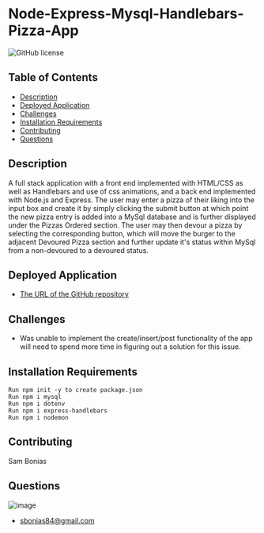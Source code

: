 # Node-Express-Mysql-Handlebars-Pizza-App

![GitHub license](https://img.shields.io/badge/license-MIT-blue.svg)

## Table of Contents

- [Description](#description)
- [Deployed Application](#deployed-application)
- [Challenges](#challenges)
- [Installation Requirements](#installation-requirements)
- [Contributing](#contributing)
- [Questions](#questions)

## Description

A full stack application with a front end implemented with HTML/CSS as well as Handlebars and use of css animations, and a back end implemented with Node.js and Express. The user may enter a pizza of their liking into the input box and create it by simply clicking the submit button at which point the new pizza entry is added into a MySql database and is further displayed under the Pizzas Ordered section. The user may then devour a pizza by selecting the corresponding button, which will move the burger to the adjacent Devoured Pizza section and further update it's status within MySql from a non-devoured to a devoured status.

## Deployed Application

- [The URL of the GitHub repository](https://github.com/sbonias/node-mysql-employee-tracker)

## Challenges

- Was unable to implement the create/insert/post functionality of the app will need to spend more time in figuring out a solution for this issue.

## Installation Requirements

```
Run npm init -y to create package.json
Run npm i mysql
Run npm i dotenv
Run npm i express-handlebars
Run npm i nodemon
```

## Contributing

Sam Bonias

## Questions

![image](https://avatars1.githubusercontent.com/u/61953313?s=460&u=01e7d234d06ebec1cc6db4f49ebbdd2033aee143&v=4)

- sbonias84@gmail.com
